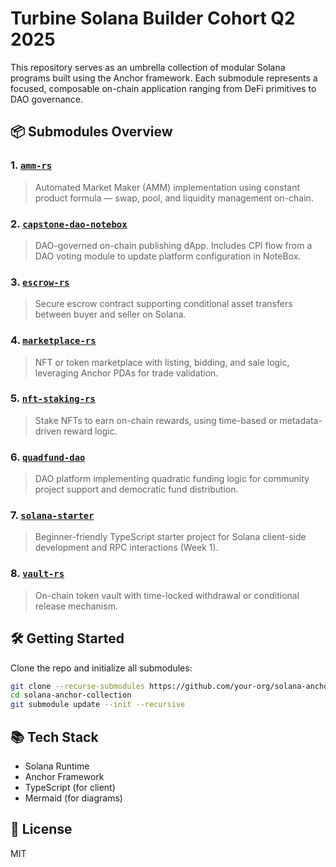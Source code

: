 # Turbine Solana Builder Cohort Q2 2025

This repository serves as an umbrella collection of modular Solana programs built using the Anchor framework. Each submodule represents a focused, composable on-chain application ranging from DeFi primitives to DAO governance.

## 📦 Submodules Overview

### 1. [`amm-rs`](https://github.com/rohit-sekhri51/amm)
> Automated Market Maker (AMM) implementation using constant product formula — swap, pool, and liquidity management on-chain.

### 2. [`capstone-dao-notebox`](https://github.com/rohit-sekhri51/capstone-dao-notebox)
> DAO-governed on-chain publishing dApp. Includes CPI flow from a DAO voting module to update platform configuration in NoteBox.

### 3. [`escrow-rs`](https://github.com/rohit-sekhri51/escrow)
> Secure escrow contract supporting conditional asset transfers between buyer and seller on Solana.

### 4. [`marketplace-rs`](https://github.com/rohit-sekhri51/marketplace)
> NFT or token marketplace with listing, bidding, and sale logic, leveraging Anchor PDAs for trade validation.

### 5. [`nft-staking-rs`](https://github.com/rohit-sekhri51/nft-staking)
> Stake NFTs to earn on-chain rewards, using time-based or metadata-driven reward logic.

### 6. [`quadfund-dao`](https://github.com/rohit-sekhri51/quadfund-dao)
> DAO platform implementing quadratic funding logic for community project support and democratic fund distribution.

### 7. [`solana-starter`](https://github.com/rohit-sekhri51/solana-starter)
> Beginner-friendly TypeScript starter project for Solana client-side development and RPC interactions (Week 1).

### 8. [`vault-rs`](https://github.com/rohit-sekhri51/vault)
> On-chain token vault with time-locked withdrawal or conditional release mechanism.

## 🛠 Getting Started
Clone the repo and initialize all submodules:

```bash
git clone --recurse-submodules https://github.com/your-org/solana-anchor-collection.git
cd solana-anchor-collection
git submodule update --init --recursive
```

## 📚 Tech Stack
- Solana Runtime
- Anchor Framework
- TypeScript (for client)
- Mermaid (for diagrams)

## 📄 License
MIT

